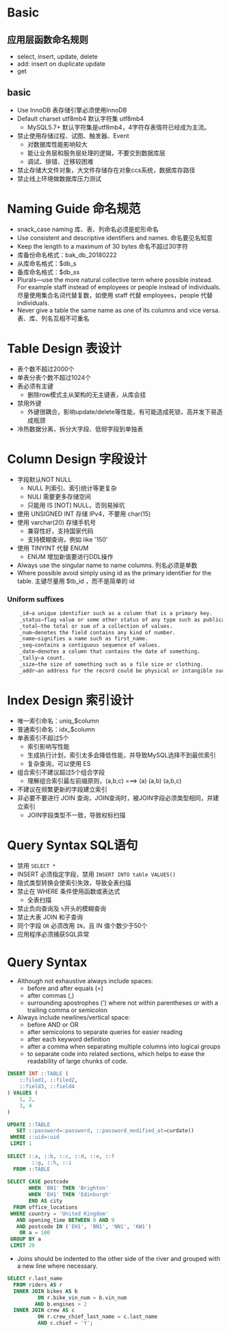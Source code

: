 # Basic

## 应用层函数命名规则
* select, insert, update, delete
* add: insert on duplicate update
* get


## basic

* Use InnoDB   表存储引擎必须使用InnoDB
* Default charset utf8mb4  默认字符集 utf8mb4
  * MySQL5.7+ 默认字符集是utf8mb4，4字符存表情符已经成为主流。
* 禁止使用存储过程、试图、触发器、Event
  * 对数据库性能影响较大
  * 能让业务层和服务层处理的逻辑，不要交到数据库层
  * 调试、排错、迁移较困难
* 禁止存储大文件对象，大文件存储存在对象ccs系统，数据库存路径
* 禁止线上环境做数据库压力测试

# Naming Guide 命名规范

* snack_case naming  库、表、列命名必须是蛇形命名
* Use consistent and descriptive identifiers and names. 命名要见名知意
* Keep the length to a maximum of 30 bytes 命名不超过30字符
* 库备份命名格式：bak_db_20180222
* 从库命名格式：$db_s
* 备库命名格式：$db_ss
* Plurals—use the more natural collective term where possible instead. For example staff instead of employees or people instead of individuals. 尽量使用集合名词代替复数，如使用 staff 代替 employees，people 代替 individuals.
* Never give a table the same name as one of its columns and vice versa. 表、库、列名互相不可重名

# Table Design 表设计

* 表个数不超过2000个
* 单表分表个数不超过1024个
* 表必须有主键
  * 删除row模式主从架构的无主键表，从库会挂
* 禁用外键
  * 外键很耦合，影响update/delete等性能，有可能造成死锁，高并发下易造成瓶颈
* 冷热数据分离，拆分大字段、低频字段到单独表

# Column Design 字段设计

* 字段默认NOT NULL
  * NULL 列索引、索引统计等更复杂
  * NULl 需要更多存储空间
  * 只能用 IS [NOT] NULL，否则易掉坑
* 使用 UNSIGNED INT 存储 IPv4，不要用 char(15)
* 使用 varchar(20) 存储手机号
  * 兼容性好，支持国家代码
  * 支持模糊查询，例如 like '150'
* 使用 TINYINT 代替 ENUM
  * ENUM 增加新值要进行DDL操作
* Always use the singular name to name columns. 列名必须是单数
* Where possible avoid simply using id as the primary identifier for the table. 主键尽量用 $tb_id ，而不是简单的 id

### Uniform suffixes

```txt
	_id—a unique identifier such as a column that is a primary key.
	_status—flag value or some other status of any type such as publication_status.
	_total—the total or sum of a collection of values.
	_num—denotes the field contains any kind of number.
	_name—signifies a name such as first_name.
	_seq—contains a contiguous sequence of values.
	_date—denotes a column that contains the date of something.
	_tally—a count.
	_size—the size of something such as a file size or clothing.
	_addr—an address for the record could be physical or intangible such as ip_addr.
```

# Index Design 索引设计
* 唯一索引命名：uniq_$column
* 普通索引命名：idx_$column
* 单表索引不超过5个
  * 索引影响写性能
  * 生成执行计划，索引太多会降低性能，并导致MySQL选择不到最优索引
  * 复杂查询，可以使用 ES
* 组合索引不建议超过5个组合字段
  * 理解组合索引最左前缀原则，(a,b,c) ===> (a) (a,b) (a,b,c)
* 不建议在频繁更新的字段建立索引
* 非必要不要进行 JOIN 查询，JOIN查询时，被JOIN字段必须类型相同，并建立索引
  * JOIN字段类型不一致，导致权标扫描

# Query Syntax SQL语句

* 禁用 `SELECT *`
* INSERT 必须指定字段，禁用 `INSERT INTO table VALUES()`
* 隐式类型转换会使索引失效，导致全表扫描
* 禁止在 WHERE 条件使用函数或表达式
  * 全表扫描
* 禁止负向查询及 `%`开头的模糊查询
* 禁止大表 JOIN 和子查询
* 同个字段 `OR` 必须改用 `IN`，且 IN 值个数少于50个
* 应用程序必须捕获SQL异常

# Query Syntax
* Although not exhaustive always include spaces:
  * before and after equals (=)
  * after commas (,)
  * surrounding apostrophes (') where not within parentheses or with a trailing comma or semicolon
* Always include newlines/vertical space:
  * before AND or OR
  * after semicolons to separate queries for easier reading
  * after each keyword definition
  * after a comma when separating multiple columns into logical groups
  * to separate code into related sections, which helps to ease the readability of large chunks of code.

```SQL
INSERT INT ::TABLE (
	::filed1, ::filed2,
	::field3, ::field4
) VALUES (
	1, 2,
	3, 4
)

UPDATE ::TABLE 
   SET ::password=:password, ::password_modified_at=curdate() 
 WHERE ::uid=:uid 
 LIMIT 1
 
SELECT ::a, ::b, ::c, ::d, ::e, ::f
		::g, ::h, ::i
  FROM ::TABLE
			 
SELECT CASE postcode
       WHEN 'BN1' THEN 'Brighton'
       WHEN 'EH1' THEN 'Edinburgh'
       END AS city
  FROM office_locations
 WHERE country = 'United Kingdom'
   AND opening_time BETWEEN 8 AND 9
   AND postcode IN ('EH1', 'BN1', 'NN1', 'KW1')
    OR a = 100
 GROUP BY a
 LIMIT 20
```

* Joins should be indented to the other side of the river and grouped with a new line where necessary.

```SQL
SELECT r.last_name
  FROM riders AS r
  INNER JOIN bikes AS b
          ON r.bike_vin_num = b.vin_num
         AND b.engines > 2
  INNER JOIN crew AS c
          ON r.crew_chief_last_name = c.last_name
          AND c.chief = 'Y';
```
